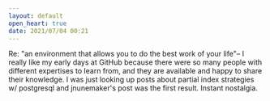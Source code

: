 ```yaml
---
layout: default
open_heart: true
date: 2021/07/04 00:21
---
```


Re: "an environment that allows you to do the best work of your life"– I really  like my early days at GitHub because there were so many people with different expertises to learn from, and they are available and happy to share their knowledge. I was just looking up posts about partial index strategies w/ postgresql and jnunemaker's post was the first result. Instant nostalgia.
